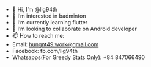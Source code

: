 - 👋 Hi, I’m @llg94th
- 👀 I’m interested in badminton
- 🌱 I’m currently learning flutter
- 💞️ I’m looking to collaborate on Android developer
- 📫 How to reach me:
- Email: hungnt49.work@gmail.com
- Facebook: fb.com/llg94th
- Whatsapps(For Greedy Stats Only): +84 847066490

<!---
llg94th/llg94th is a ✨ special ✨ repository because its `README.md` (this file) appears on your GitHub profile.
You can click the Preview link to take a look at your changes.
--->
